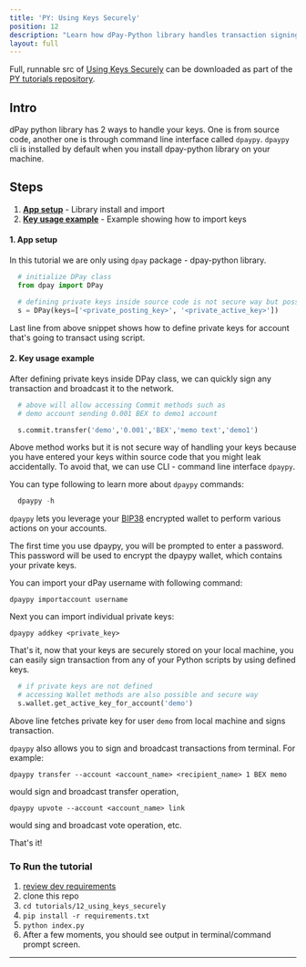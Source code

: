 ```yaml
---
title: 'PY: Using Keys Securely'
position: 12
description: "Learn how dPay-Python library handles transaction signing with user's key and how to securely manage your private keys."
layout: full
---              
```

<span class="fa-pull-left top-of-tutorial-repo-link"><span class="first-word">Full</span>, runnable src of [Using Keys Securely](https://github.com/dpays/developer-docs-tutorials-py/tree/master/tutorials/12_using_keys_securely) can be downloaded as part of the [PY tutorials repository](https://github.com/dpays/developer-docs-tutorials-py).</span>
<br>



## Intro

dPay python library has 2 ways to handle your keys. One is from source code, another one is through command line interface called `dpaypy`. `dpaypy` cli is installed by default when you install dpay-python library on your machine.

## Steps

1.  [**App setup**](#app-setup) - Library install and import
1.  [**Key usage example**](#example-list) - Example showing how to import keys

#### 1. App setup <a name="app-setup"></a>

In this tutorial we are only using `dpay` package - dpay-python library.

```python
  # initialize DPay class
  from dpay import DPay

  # defining private keys inside source code is not secure way but possible
  s = DPay(keys=['<private_posting_key>', '<private_active_key>'])
```

Last line from above snippet shows how to define private keys for account that's going to transact using script.

#### 2. Key usage example <a name='example-list'></a>

After defining private keys inside DPay class, we can quickly sign any transaction and broadcast it to the network.

```python
  # above will allow accessing Commit methods such as
  # demo account sending 0.001 BEX to demo1 account

  s.commit.transfer('demo','0.001','BEX','memo text','demo1')
```

Above method works but it is not secure way of handling your keys because you have entered your keys within source code that you might leak accidentally. To avoid that, we can use CLI - command line interface `dpaypy`.

You can type following to learn more about `dpaypy` commands:

```python
  dpaypy -h
```

`dpaypy` lets you leverage your [BIP38](https://bitcoinpaperwallet.com/bip38-password-encrypted-wallets/) encrypted wallet to perform various actions on your accounts.

The first time you use dpaypy, you will be prompted to enter a password. This password will be used to encrypt the dpaypy wallet, which contains your private keys.

You can import your dPay username with following command:

`dpaypy importaccount username`

Next you can import individual private keys:

`dpaypy addkey <private_key>`

That's it, now that your keys are securely stored on your local machine, you can easily sign transaction from any of your Python scripts by using defined keys.

```python
  # if private keys are not defined
  # accessing Wallet methods are also possible and secure way
  s.wallet.get_active_key_for_account('demo')
```

Above line fetches private key for user `demo` from local machine and signs transaction.

`dpaypy` also allows you to sign and broadcast transactions from terminal. For example:

`dpaypy transfer --account <account_name> <recipient_name> 1 BEX memo`

would sign and broadcast transfer operation,

`dpaypy upvote --account <account_name> link`

would sing and broadcast vote operation, etc.

That's it!

### To Run the tutorial

1.  [review dev requirements](https://github.com/dpays/developer-docs-tutorials-py/tree/master/tutorials/00_getting_started#dev-requirements)
1.  clone this repo
1.  `cd tutorials/12_using_keys_securely`
1.  `pip install -r requirements.txt`
1.  `python index.py`
1.  After a few moments, you should see output in terminal/command prompt screen.

---
